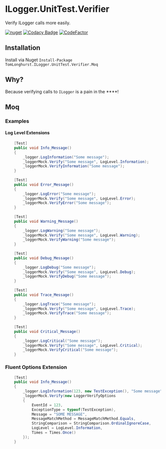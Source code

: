 # ILogger.UnitTest.Verifier
Verify ILogger calls more easily.

[![nuget](https://img.shields.io/nuget/v/TomLonghurst.ILogger.UnitTest.Verifier.Moq.svg)](https://www.nuget.org/packages/TomLonghurst.ILogger.UnitTest.Verifier.Moq/)
[![Codacy Badge](https://app.codacy.com/project/badge/Grade/f654e7d05b0d45e89a1182207024c3a3)](https://www.codacy.com/gh/thomhurst/ILogger.UnitTest.Verifier/dashboard?utm_source=github.com&amp;utm_medium=referral&amp;utm_content=thomhurst/ILogger.UnitTest.Verifier&amp;utm_campaign=Badge_Grade)
[![CodeFactor](https://www.codefactor.io/repository/github/thomhurst/ilogger.unittest.verifier/badge)](https://www.codefactor.io/repository/github/thomhurst/ilogger.unittest.verifier)

## Installation

Install via Nuget
`Install-Package TomLonghurst.ILogger.UnitTest.Verifier.Moq`

## Why?
Because verifying calls to `ILogger` is a pain in the ****!

## Moq

### Examples

#### Log Level Extensions

```csharp
    [Test]
    public void Info_Message()
    {
        _logger.LogInformation("Some message");
        _loggerMock.Verify("Some message", LogLevel.Information);
        _loggerMock.VerifyInformation("Some message");
    }
    
    [Test]
    public void Error_Message()
    {
        _logger.LogError("Some message");
        _loggerMock.Verify("Some message", LogLevel.Error);
        _loggerMock.VerifyError("Some message");
    }
    
    [Test]
    public void Warning_Message()
    {
        _logger.LogWarning("Some message");
        _loggerMock.Verify("Some message", LogLevel.Warning);
        _loggerMock.VerifyWarning("Some message");
    }
    
    [Test]
    public void Debug_Message()
    {
        _logger.LogDebug("Some message");
        _loggerMock.Verify("Some message", LogLevel.Debug);
        _loggerMock.VerifyDebug("Some message");
    }
    
    [Test]
    public void Trace_Message()
    {
        _logger.LogTrace("Some message");
        _loggerMock.Verify("Some message", LogLevel.Trace);
        _loggerMock.VerifyTrace("Some message");
    }
    
    [Test]
    public void Critical_Message()
    {
        _logger.LogCritical("Some message");
        _loggerMock.Verify("Some message", LogLevel.Critical);
        _loggerMock.VerifyCritical("Some message");
    }
```

### Fluent Options Extension

```csharp
    [Test]
    public void Info_Message()
    {
        _logger.LogInformation(123, new TestException(), "Some message");
        _loggerMock.Verify(new LoggerVerifyOptions
        {
            EventId = 123,
            ExceptionType = typeof(TestException),
            Message = "SOME MESSAGE",
            MessageMatchMethod = MessageMatchMethod.Equals,
            StringComparison = StringComparison.OrdinalIgnoreCase,
            LogLevel = LogLevel.Information,
            Times = Times.Once()
        });
    }
```
